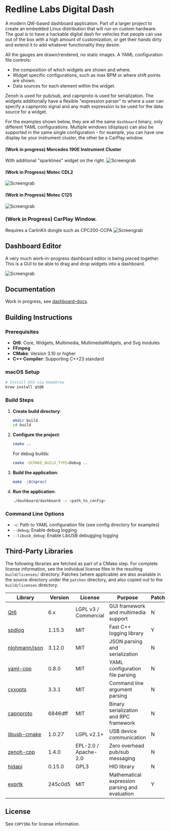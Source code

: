 # Redline Labs Digital Dash

A modern Qt6-based dashboard application.  Part of a larger project to create an embedded Linux distribution that will run on custom hardware.   The goal is to have a hackable digital dash for vehicles that people can use out of the box with a high amount of customization, or get their hands dirty and extend it to add whatever functionality they desire.

All the gauges are drawn/rendered, no static images.  A YAML configuration file controls:
 - the composition of which widgets are shown and where.
 - Widget specific configurations, such as max RPM or where shift points are shown.
 - Data sources for each element within the widget.

 Zenoh is used for pub/sub, and capnproto is used for serialization.  The widgets additionally have a flexible "expression parser" to where a user can specify a capnproto signal and any math expression to be used for the data source for a widget.

For the examples shown below, they are all the same `dashboard` binary, only different YAML configurations.  Multiple windows (displays) can also be supported in the same single configuration - for example, you can have one display be your instrument cluster, the other be a CarPlay window.

#### (Work in progress) Mercedes 190E Instrument Cluster
With additional "sparklines" widget on the right.
![Screengrab](/docs/images/mercedes_190e_demo_display.png)

#### (Work in Progress) Motec CDL2
![Screengrab](/docs/images/motec_cdl2_demo.png)

#### (Work in Progress) Motec C125
![Screengrab](/docs/images/motec_c125_dash_demo.png)

### (Work in Progress) CarPlay Window.
Requires a CarlinKit dongle such as CPC200-CCPA
![Screengrab](/docs/images/carplay_demo.png)

## Dashboard Editor
A very much work-in-progress dashboard editor is being pieced together.  This is a GUI to be able to drag and drop widgets into a dashboard.

![Screengrab](/docs/images/dashboard_editor.png)

## Documentation
Work in progress, see [dashboard-docs](http://dashboard-docs.redline-labs.com).

## Building Instructions

### Prerequisites

- **Qt6**: Core, Widgets, Multimedia, MultimediaWidgets, and Svg modules
- **FFmpeg**
- **CMake**: Version 3.10 or higher
- **C++ Compiler**: Supporting C++23 standard

### macOS Setup

```bash
# Install Qt6 via Homebrew
brew install qt@6
```

### Build Steps

1. **Create build directory**:
   ```bash
   mkdir build
   cd build
   ```

2. **Configure the project**:
   ```bash
   cmake ..
   ```
   
   For debug builds:
   ```bash
   cmake -DCMAKE_BUILD_TYPE=Debug ..
   ```

3. **Build the application**:
   ```bash
   make -j$(nproc)
   ```

4. **Run the application**:
   ```bash
   ./dashboard/dashboard -c <path_to_config>
   ```

### Command Line Options

- `-c`: Path to YAML configuration file (see config directory for examples)
- `--debug`: Enable debug logging
- `--libusb_debug`: Enable LibUSB debugging logging


## Third-Party Libraries
The following libraries are fetched as part of a CMake step.  For complete license information, see the individual license files in the resulting `build/licenses/` directory. Patches (where applicable) are also available in the source directory under the `patches` directory, and also copied out to the `build/licenses` directory.

| Library | Version | License | Purpose | Patched |
|---------|---------|---------|---------|---------|
| [Qt6](https://www.qt.io/) | 6.x | LGPL v3 / Commercial | GUI framework and multimedia support | N |
| [spdlog](https://github.com/gabime/spdlog) | 1.15.3 | MIT | Fast C++ logging library | Y |
| [nlohmann/json](https://github.com/nlohmann/json) | 3.12.0 | MIT | JSON parsing and serialization | N|
| [yaml-cpp](https://github.com/jbeder/yaml-cpp) | 0.8.0 | MIT | YAML configuration file parsing | N |
| [cxxopts](https://github.com/jarro2783/cxxopts) | 3.3.1 | MIT | Command line argument parsing | N |
| [capnproto](https://github.com/capnproto/capnproto) | 6846dff | MIT | Binary serialization and RPC framework | N |
| [libusb-cmake](https://github.com/libusb/libusb-cmake) | 1.0.27 | LGPL v2.1+ | USB device communication | N |
| [zenoh-cpp](https://github.com/eclipse-zenoh/zenoh-cpp) | 1.4.0 | EPL-2.0 / Apache-2.0 | Zero overhead pub/sub messaging | N |
| [hidapi](https://github.com/libusb/hidapi.git) | 0.15.0 | GPL3 | HID library | N |
| [exprtk](https://github.com/ArashPartow/exprtk) | 245c0d5 | MIT | Mathematical expression parsing and evaluation | Y |

## License

See `COPYING` for license information.
